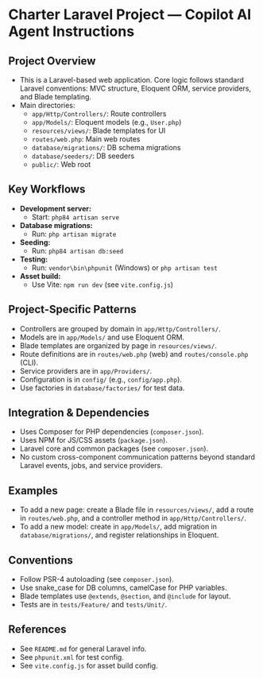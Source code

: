 # Charter Laravel Project — Copilot AI Agent Instructions

## Project Overview
- This is a Laravel-based web application. Core logic follows standard Laravel conventions: MVC structure, Eloquent ORM, service providers, and Blade templating.
- Main directories:
  - `app/Http/Controllers/`: Route controllers
  - `app/Models/`: Eloquent models (e.g., `User.php`)
  - `resources/views/`: Blade templates for UI
  - `routes/web.php`: Main web routes
  - `database/migrations/`: DB schema migrations
  - `database/seeders/`: DB seeders
  - `public/`: Web root

## Key Workflows
- **Development server:**
  - Start: `php84 artisan serve`
- **Database migrations:**
  - Run: `php artisan migrate`
- **Seeding:**
  - Run: `php84 artisan db:seed`
- **Testing:**
  - Run: `vendor\bin\phpunit` (Windows) or `php artisan test`
- **Asset build:**
  - Use Vite: `npm run dev` (see `vite.config.js`)

## Project-Specific Patterns
- Controllers are grouped by domain in `app/Http/Controllers/`.
- Models are in `app/Models/` and use Eloquent ORM.
- Blade templates are organized by page in `resources/views/`.
- Route definitions are in `routes/web.php` (web) and `routes/console.php` (CLI).
- Service providers are in `app/Providers/`.
- Configuration is in `config/` (e.g., `config/app.php`).
- Use factories in `database/factories/` for test data.

## Integration & Dependencies
- Uses Composer for PHP dependencies (`composer.json`).
- Uses NPM for JS/CSS assets (`package.json`).
- Laravel core and common packages (see `composer.json`).
- No custom cross-component communication patterns beyond standard Laravel events, jobs, and service providers.

## Examples
- To add a new page: create a Blade file in `resources/views/`, add a route in `routes/web.php`, and a controller method in `app/Http/Controllers/`.
- To add a new model: create in `app/Models/`, add migration in `database/migrations/`, and register relationships in Eloquent.

## Conventions
- Follow PSR-4 autoloading (see `composer.json`).
- Use snake_case for DB columns, camelCase for PHP variables.
- Blade templates use `@extends`, `@section`, and `@include` for layout.
- Tests are in `tests/Feature/` and `tests/Unit/`.

## References
- See `README.md` for general Laravel info.
- See `phpunit.xml` for test config.
- See `vite.config.js` for asset build config.



